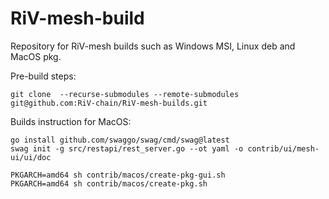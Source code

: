 # RiV-mesh-build
Repository for RiV-mesh builds such as Windows MSI, Linux deb and MacOS pkg.

Pre-build steps:
```
git clone  --recurse-submodules --remote-submodules git@github.com:RiV-chain/RiV-mesh-builds.git
```

Builds instruction for MacOS:

```
go install github.com/swaggo/swag/cmd/swag@latest
swag init -g src/restapi/rest_server.go --ot yaml -o contrib/ui/mesh-ui/ui/doc

PKGARCH=amd64 sh contrib/macos/create-pkg-gui.sh
PKGARCH=amd64 sh contrib/macos/create-pkg.sh
```

